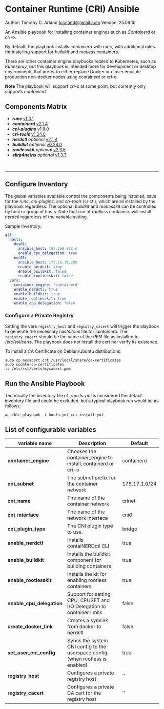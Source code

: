 Container Runtime (CRI) Ansible
================================

Author:  Timothy C. Arland <tcarland@gmail.com>
Version: 25.09.10

An Ansible playbook for installing container engines such as *Containerd*
or *cri-o*.

By default, the playbook installs *containerd* with *runc*, with additional
roles for installing support for *buildkit* and *rootless* containers.

There are other container engine playbooks related to Kubernetes, such as
*Kubespray*, but this playbook is intended more for development or desktop
environments that prefer to either replace Docker or closer emulate
production non-docker nodes using containerd or cri-o.

**Note** The playbook will support *cri-o* at some point, but currently
only supports *containerd*.


## Components Matrix

- ***runc*** [v1.3.1](https://github.com/opencontainers/runc)
- ***containerd*** [v2.1.4](https://github.com/containerd/containerd)
- ***cni-plugins*** [v1.8.0](https://github.com/containernetworking/plugins)
- ***cri-tools*** [v1.34.0](https://github.com/kubernetes-sigs/cri-tools)
- ***nerdctl*** *optional* [v2.1.4](https://github.com/containerd/nerdctl)
- ***buildkit*** *optional* [v0.24.0](https://github.com/moby/buildkit)
- ***rootlesskit*** *optional* [v2.3.5](https://github.com/rootless-containers/rootlesskit)
- ***slirp4netns*** *optional* [v1.3.3](https://github.com/rootless-containers/slirp4netns)

<br>

---

## Configure Inventory

The global variables available control the components being installed,
save for the *runc*, *cni-plugins*, and *cri-tools* (crictl), which are
all installed by the playbook regardless. The optional *buildkit* and
*rootlesskit* can be controlled by host or group of hosts. Note that
use of *rootless* containers will install *nerdctl* regardless of the
variable setting.

Sample Inventory:
```yaml
all:
  hosts:
    dev01:
      ansible_host: 192.168.123.6
      enable_cpu_delegation: true
    noc01:
      ansible_host: 172.16.18.200
      enable_nerdctl: true
      enable_buildkit: false
      enable_rootlesskit: false
  vars:
    container_engine: "containerd"
    enable_nerdctl: true
    enable_buildkit: true
    enable_rootlesskit: true
    enable_cpu_delegation: false
```

### Configure a Private Registry

Setting the vars `registry_host` and `registry_cacert` will trigger the
playbook to generate the necessary *hosts.toml* file for *containerd*.
The `registry_cacert` should be the name of the *PEM* file as installed
to */etc/ssl/certs*. The playbook does not install the cert nor verify
its existence.

To install a CA Certificate on Debian/Ubuntu distributions:
```
sudo cp mycacert.crt /usr/local/share/ca-certificates
sudo update-ca-certificates
ls /etc/ssl/certs/mycacert.pem
```

## Run the Ansible Playbook
Technically the inventory file of *./hosts.yml* is considered the default inventory file
and could be excluded, but a typical playbook run would be as follows:
```
ansible-playbook -i hosts.yml cri-install.yml
```

## List of configurable variables

|      variable name        |         Description               |    Default     |
| ------------------------- | --------------------------------- | -------------- |
| **container_engine**      | Chooses the container_engine to install, containerd or cri-o | containerd |
|   **cni_subnet**          | The subnet prefix for the container network | 175.17.1.0/24 |
|    **cni_name**           | The name of the container network | crinet  |
|  **cni_interface**        | The name of the network interface |  cni0   |
|  **cni_plugin_type**      | The CNI plugin type to use.       | bridge  |
|  **enable_nerdctl**       | Installs contaiNERDctl CLI        |  true   |
| **enable_buildkit**       | Installs the buildkit component for building containers  |  true   |
| **enable_rootlesskit**    | Installs the kit for enabling rootless containers  |  true  |
| **enable_cpu_delegation** | Support for setting CPU, CPUSET and I/O Delegation to container limits | false |
| **create_docker_link**    | Creates a symlink from docker to nerdctl  | false  |
| **set_user_cni_config**   | Syncs the system CNI config to the userspace config (when rootless is enabled) | true |
|   **registry_host**       | Configures a private registry host  |  ''   |
|  **registry_cacert**      | Configures a private CA cert for the registry host | ''  |
